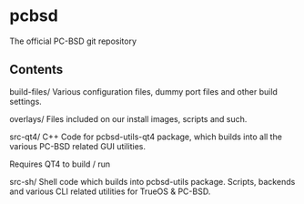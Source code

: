 pcbsd
=====

The official PC-BSD git repository

Contents
---------------------------------

build-files/
  Various configuration files, dummy port files and other build settings.

overlays/ 
  Files included on our install images, scripts and such.

src-qt4/
  C++ Code for pcbsd-utils-qt4 package, which builds into all the various PC-BSD related
  GUI utilities.
  
  Requires QT4 to build / run

src-sh/
  Shell code which builds into pcbsd-utils package. Scripts, backends and various CLI
  related utilities for TrueOS & PC-BSD. 
